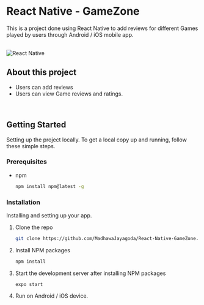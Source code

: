 # React Native - GameZone

This is a project done using React Native to add reviews for different Games played by users through Android / iOS mobile app.  
<br/>

![React Native](https://img.shields.io/badge/React_Native-20232A?style=for-the-badge&logo=react&logoColor=61DAFB)

## About this project

* Users can add reviews
* Users can view Game reviews and ratings.

<br/>

<!-- GETTING STARTED -->
## Getting Started

Setting up the project locally.
To get a local copy up and running, follow these simple steps.

### Prerequisites

* npm
  ```sh
  npm install npm@latest -g
  ```

### Installation

Installing and setting up your app. 

1. Clone the repo
   ```sh
   git clone https://github.com/MadhawaJayagoda/React-Native-GameZone.git
   ```
2. Install NPM packages
   ```sh
   npm install
   ```
3. Start the development server after installing NPM packages
   ```
   expo start
   ``` 
4. Run on Android / iOS device.    

<!--    
4. Enter your API in `config.js`
   ```js
   const API_KEY = 'ENTER YOUR API'; 
   ```
-->

